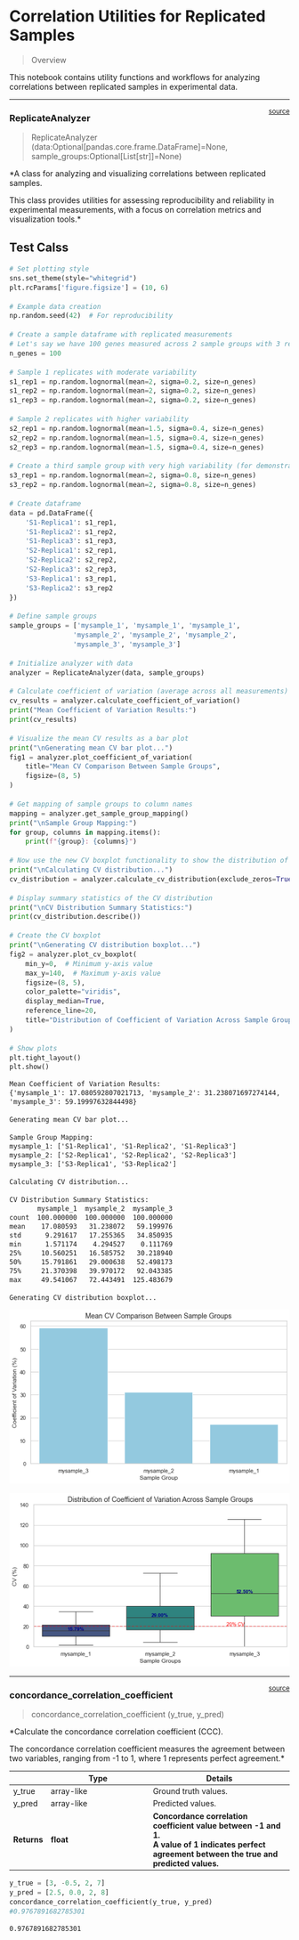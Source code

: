 # Correlation Utilities for Replicated Samples


<!-- WARNING: THIS FILE WAS AUTOGENERATED! DO NOT EDIT! -->

> Overview

This notebook contains utility functions and workflows for analyzing
correlations between replicated samples in experimental data.

------------------------------------------------------------------------

<a
href="https://github.com/mtinti/ProjectUtility/blob/main/ProjectUtility/correlation_utilities.py#L16"
target="_blank" style="float:right; font-size:smaller">source</a>

### ReplicateAnalyzer

>  ReplicateAnalyzer (data:Optional[pandas.core.frame.DataFrame]=None,
>                         sample_groups:Optional[List[str]]=None)

\*A class for analyzing and visualizing correlations between replicated
samples.

This class provides utilities for assessing reproducibility and
reliability in experimental measurements, with a focus on correlation
metrics and visualization tools.\*

## Test Calss

``` python
# Set plotting style
sns.set_theme(style="whitegrid")
plt.rcParams['figure.figsize'] = (10, 6)

# Example data creation
np.random.seed(42)  # For reproducibility

# Create a sample dataframe with replicated measurements
# Let's say we have 100 genes measured across 2 sample groups with 3 replicates each
n_genes = 100

# Sample 1 replicates with moderate variability
s1_rep1 = np.random.lognormal(mean=2, sigma=0.2, size=n_genes)
s1_rep2 = np.random.lognormal(mean=2, sigma=0.2, size=n_genes)
s1_rep3 = np.random.lognormal(mean=2, sigma=0.2, size=n_genes)

# Sample 2 replicates with higher variability
s2_rep1 = np.random.lognormal(mean=1.5, sigma=0.4, size=n_genes)
s2_rep2 = np.random.lognormal(mean=1.5, sigma=0.4, size=n_genes)
s2_rep3 = np.random.lognormal(mean=1.5, sigma=0.4, size=n_genes)

# Create a third sample group with very high variability (for demonstration)
s3_rep1 = np.random.lognormal(mean=2, sigma=0.8, size=n_genes)
s3_rep2 = np.random.lognormal(mean=2, sigma=0.8, size=n_genes)

# Create dataframe
data = pd.DataFrame({
    'S1-Replica1': s1_rep1,
    'S1-Replica2': s1_rep2,
    'S1-Replica3': s1_rep3,
    'S2-Replica1': s2_rep1,
    'S2-Replica2': s2_rep2,
    'S2-Replica3': s2_rep3,
    'S3-Replica1': s3_rep1,
    'S3-Replica2': s3_rep2
})

# Define sample groups
sample_groups = ['mysample_1', 'mysample_1', 'mysample_1', 
                'mysample_2', 'mysample_2', 'mysample_2',
                'mysample_3', 'mysample_3']

# Initialize analyzer with data
analyzer = ReplicateAnalyzer(data, sample_groups)

# Calculate coefficient of variation (average across all measurements)
cv_results = analyzer.calculate_coefficient_of_variation()
print("Mean Coefficient of Variation Results:")
print(cv_results)

# Visualize the mean CV results as a bar plot
print("\nGenerating mean CV bar plot...")
fig1 = analyzer.plot_coefficient_of_variation(
    title="Mean CV Comparison Between Sample Groups",
    figsize=(8, 5)
)

# Get mapping of sample groups to column names
mapping = analyzer.get_sample_group_mapping()
print("\nSample Group Mapping:")
for group, columns in mapping.items():
    print(f"{group}: {columns}")

# Now use the new CV boxplot functionality to show the distribution of CV values
print("\nCalculating CV distribution...")
cv_distribution = analyzer.calculate_cv_distribution(exclude_zeros=True)

# Display summary statistics of the CV distribution
print("\nCV Distribution Summary Statistics:")
print(cv_distribution.describe())

# Create the CV boxplot
print("\nGenerating CV distribution boxplot...")
fig2 = analyzer.plot_cv_boxplot(
    min_y=0,  # Minimum y-axis value
    max_y=140,  # Maximum y-axis value
    figsize=(8, 5),
    color_palette="viridis",
    display_median=True,
    reference_line=20,  
    title="Distribution of Coefficient of Variation Across Sample Groups"
)

# Show plots
plt.tight_layout()
plt.show()
```

    Mean Coefficient of Variation Results:
    {'mysample_1': 17.080592807021713, 'mysample_2': 31.238071697274144, 'mysample_3': 59.19997632844498}

    Generating mean CV bar plot...

    Sample Group Mapping:
    mysample_1: ['S1-Replica1', 'S1-Replica2', 'S1-Replica3']
    mysample_2: ['S2-Replica1', 'S2-Replica2', 'S2-Replica3']
    mysample_3: ['S3-Replica1', 'S3-Replica2']

    Calculating CV distribution...

    CV Distribution Summary Statistics:
           mysample_1  mysample_2  mysample_3
    count  100.000000  100.000000  100.000000
    mean    17.080593   31.238072   59.199976
    std      9.291617   17.255365   34.850935
    min      1.571174    4.294527    0.111769
    25%     10.560251   16.585752   30.218940
    50%     15.791861   29.000638   52.498173
    75%     21.370398   39.970172   92.043385
    max     49.541067   72.443491  125.483679

    Generating CV distribution boxplot...

![](03_correlation_utilities_files/figure-commonmark/cell-6-output-2.png)

![](03_correlation_utilities_files/figure-commonmark/cell-6-output-3.png)

------------------------------------------------------------------------

<a
href="https://github.com/mtinti/ProjectUtility/blob/main/ProjectUtility/correlation_utilities.py#L385"
target="_blank" style="float:right; font-size:smaller">source</a>

### concordance_correlation_coefficient

>  concordance_correlation_coefficient (y_true, y_pred)

\*Calculate the concordance correlation coefficient (CCC).

The concordance correlation coefficient measures the agreement between
two variables, ranging from -1 to 1, where 1 represents perfect
agreement.\*

<table>
<colgroup>
<col style="width: 9%" />
<col style="width: 38%" />
<col style="width: 52%" />
</colgroup>
<thead>
<tr>
<th></th>
<th><strong>Type</strong></th>
<th><strong>Details</strong></th>
</tr>
</thead>
<tbody>
<tr>
<td>y_true</td>
<td>array-like</td>
<td>Ground truth values.</td>
</tr>
<tr>
<td>y_pred</td>
<td>array-like</td>
<td>Predicted values.</td>
</tr>
<tr>
<td><strong>Returns</strong></td>
<td><strong>float</strong></td>
<td><strong>Concordance correlation coefficient value between -1 and
1.<br>A value of 1 indicates perfect agreement between the true and
predicted values.</strong></td>
</tr>
</tbody>
</table>

``` python
y_true = [3, -0.5, 2, 7]
y_pred = [2.5, 0.0, 2, 8]
concordance_correlation_coefficient(y_true, y_pred)
#0.9767891682785301
```

    0.9767891682785301
